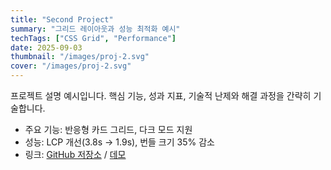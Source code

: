 ```yaml
---
title: "Second Project"
summary: "그리드 레이아웃과 성능 최적화 예시"
techTags: ["CSS Grid", "Performance"]
date: 2025-09-03
thumbnail: "/images/proj-2.svg"
cover: "/images/proj-2.svg"
---
```


프로젝트 설명 예시입니다. 핵심 기능, 성과 지표, 기술적 난제와 해결 과정을 간략히 기술합니다.

- 주요 기능: 반응형 카드 그리드, 다크 모드 지원
- 성능: LCP 개선(3.8s → 1.9s), 번들 크기 35% 감소
- 링크: [GitHub 저장소](#) / [데모](#)
